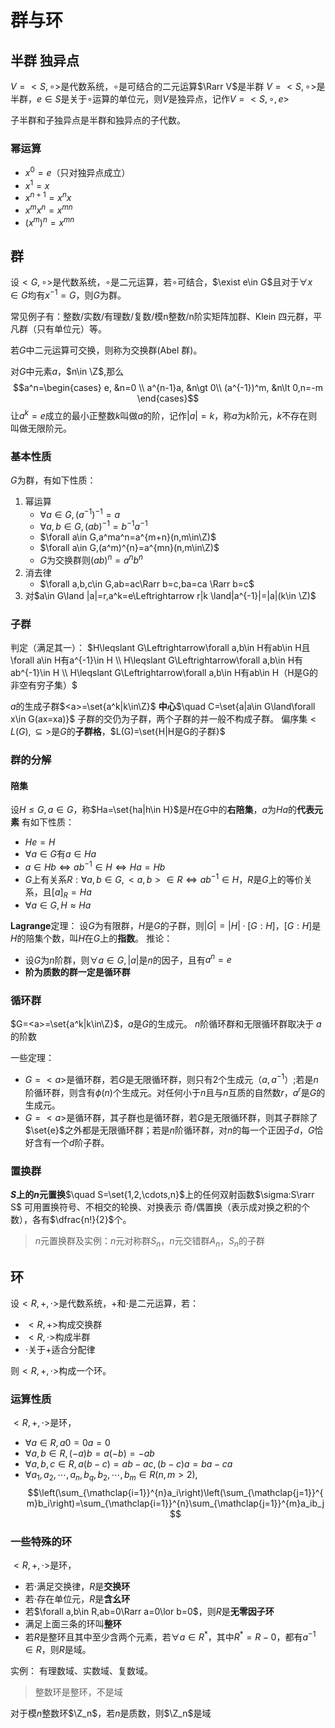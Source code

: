 # 群与环

## 半群 独异点

$V=<S,\circ>$是代数系统，$\circ$是可结合的二元运算$\Rarr V$是半群
$V=<S,\circ>$是半群，$e\in S$是关于$\circ$运算的单位元，则$V$是独异点，记作$V=<S,\circ,e>$

子半群和子独异点是半群和独异点的子代数。

### 幂运算

- $x^0=e$（只对独异点成立）
- $x^1=x$
- $x^{n+1}=x^nx$
- $x^mx^n=x^{mn}$
- $(x^m)^n=x^{mn}$
  
## 群

设$<G,\circ>$是代数系统，$\circ$是二元运算，若$\circ$可结合，$\exist e\in G$且对于$\forall x\in G$均有$x^{-1}=G$，则$G$为群。

常见例子有：整数/实数/有理数/复数/模n整数/n阶实矩阵加群、Klein 四元群，平凡群（只有单位元）等。

若$G$中二元运算可交换，则称为交换群(Abel 群)。

对$G$中元素$a$，$n\in \Z$,那么
$$a^n=\begin{cases}
   e, &n=0 \\
   a^{n-1}a, &n\gt 0\\
   (a^{-1})^m, &n\lt 0,n=-m
\end{cases}$$
让$a^k=e$成立的最小正整数$k$叫做$a$的阶，记作$|a|=k$，称$a$为$k$阶元，$k$不存在则叫做无限阶元。

### 基本性质

$G$为群，有如下性质：
1. 幂运算
   - $\forall a\in G,(a^{-1})^{-1}=a$
   - $\forall a,b\in G,(ab)^{-1}=b^{-1}a^{-1}$
   - $\forall a\in G,a^ma^n=a^{m+n}(n,m\in\Z)$
   - $\forall a\in G,(a^m)^{n}=a^{mn}(n,m\in\Z)$
   - $G$为交换群则$(ab)^n=a^nb^n$
2. 消去律
   - $\forall a,b,c\in G,ab=ac\Rarr b=c,ba=ca \Rarr b=c$
3. 对$a\in G\land |a|=r,a^k=e\Leftrightarrow r|k \land|a^{-1}|=|a|(k\in \Z)$

### 子群

判定（满足其一）：
$H\leqslant G\Leftrightarrow\forall a,b\in H有ab\in H且\forall a\in H有a^{-1}\in H \\
H\leqslant G\Leftrightarrow\forall a,b\in H有ab^{-1}\in H \\
H\leqslant G\Leftrightarrow\forall a,b\in H有ab\in H（H是G的非空有穷子集）$

$a$的生成子群$<a>=\set{a^k|k\in\Z}$
**中心**$\quad C=\set{a|a\in G\land\forall x\in G(ax=xa)}$
子群的交仍为子群，两个子群的并一般不构成子群。
偏序集$<L(G),\subseteq>$是$G$的**子群格**，$L(G)=\set{H|H是G的子群}$

### 群的分解

#### 陪集

设$H\leqslant G,a\in G$，称$Ha=\set{ha|h\in H}$是$H$在$G$中的**右陪集**，$a$为$Ha$的**代表元素**
有如下性质：
- $He=H$
- $\forall a\in G$有$a\in Ha$
- $a\in Hb\Leftrightarrow ab^{-1}\in H\Leftrightarrow Ha=Hb$
- $G$上有关系$R:\forall a,b\in G,<a,b>\in R\Leftrightarrow ab^{-1}\in H$，$R$是$G$上的等价关系，且$[a]_R=Ha$
- $\forall a\in G,H\approx Ha$

**Lagrange**定理：
设$G$为有限群，$H$是$G$的子群，则$|G|=|H|\cdot[G:H]$，$[G:H]$是$H$的陪集个数，叫$H$在$G$上的**指数**。
推论：
- 设$G$为$n$阶群，则$\forall a\in G,|a|$是$n$的因子，且有$a^n=e$
- **阶为质数的群一定是循环群**

### 循环群

$G=<a>=\set{a^k|k\in\Z}$，$a$是$G$的生成元。
$n$阶循环群和无限循环群取决于 $a$的阶数

一些定理：
- $G=<a>$是循环群，若$G$是无限循环群，则只有2个生成元（$a,a^{-1}$）;若是$n$阶循环群，则含有$\phi(n)$个生成元。对任何小于$n$且与$n$互质的自然数$r$，$a^r$是$G$的生成元。
- $G=<a>$是循环群，其子群也是循环群，若$G$是无限循环群，则其子群除了$\set{e}$之外都是无限循环群；若是$n$阶循环群，对$n$的每一个正因子$d$，$G$恰好含有一个$d$阶子群。

### 置换群

**$S$上的$n$元置换**$\quad S=\set{1,2,\cdots,n}$上的任何双射函数$\sigma:S\rarr S$
可用置换符号、不相交的轮换、对换表示
奇/偶置换（表示成对换之积的个数），各有$\dfrac{n!}{2}$个。

> $n$元置换群及实例：$n$元对称群$S_n$，$n$元交错群$A_n$，$S_n$的子群

## 环

设$<R,+,\cdot>$是代数系统，$+$和$\cdot$是二元运算，若：
- $<R,+>$构成交换群
- $<R,\cdot>$构成半群
- $\cdot$关于$+$适合分配律

则$<R,+,\cdot>$构成一个环。

### 运算性质

$<R,+,\cdot>$是环，
- $\forall a\in R,a0=0a=0$
- $\forall a,b\in R,(-a)b=a(-b)=-ab$
- $\forall a,b,c\in R,a(b-c)=ab-ac,(b-c)a=ba-ca$
- $\forall a_1,a_2,\cdots,a_n,b_q,b_2,\cdots,b_m\in R(n,m\gt 2),$
$$\left(\sum_{\mathclap{i=1}}^{n}a_i\right)\left(\sum_{\mathclap{j=1}}^{m}b_i\right)=\sum_{\mathclap{i=1}}^{n}\sum_{\mathclap{j=1}}^{m}a_ib_j$$

### 一些特殊的环

$<R,+,\cdot>$是环，
- 若$\cdot$满足交换律，$R$是**交换环**
- 若$\cdot$存在单位元，$R$是**含幺环**
- 若$\forall a,b\in R,ab=0\Rarr a=0\lor b=0$，则$R$是**无零因子环**
- 满足上面三条的环叫**整环**
- 若$R$是整环且其中至少含两个元素，若$\forall a\in R^*$，其中$R^*=R-{0}$，都有$a^{-1}\in R$，则$R$是域。

实例：
有理数域、实数域、复数域。
> 整数环是整环，不是域

对于模$n$整数环$\Z_n$，若$n$是质数，则$\Z_n$是域